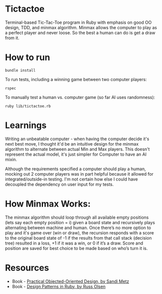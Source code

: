 # Tictactoe

Terminal-based Tic-Tac-Toe program in Ruby with emphasis on good OO design, TDD, and minmax algorithm. Minmax allows the computer to play as a perfect player and never loose. So the best a human can do is get a draw from it.

# How to run

`bundle install`

To run tests, including a winning game between two computer players:

```
rspec
```

To manually test a human vs. computer game (so far AI uses randomness):

```
ruby lib/tictactoe.rb
```

# Learnings

Writing an unbeatable computer - when having the computer decide it's next best move, I thought it'd be an intuitive design for the minmax algorithm to alternate between actual Min and Max players. This doesn't represent the actual model, it's just simpler for Computer to have an AI mixin.

Although the requirements specified a computer should play a human, mocking out 2 computer players was in part helpful because it allowed for integrated/outside-in testing. I'm not certain how else I could have decoupled the dependency on user input for my tests.

# How Minmax Works:

The minmax algorithm should loop through all available empty positions (lets say each empty position = i) given a board state and recursively plays alternating between machine and human. Once there’s no more option to play and it's game over (win or draw), the recursion responds with a score to the original board state of -1 if the results from that call stack (decision tree) resulted in a loss, +1 if it was a win, or 0 if it’s a draw. Score and position are saved for best choice to be made based on who’s turn it is.

# Resources

- Book - [Practical Objected-Oriented Design, by Sandi Metz](http://www.amazon.com/gp/product/0321721330/ref=as_li_tl?ie=UTF8&camp=1789&creative=9325&creativeASIN=0321721330&linkCode=as2&tag=poodrcom-20&linkId=ET7AID4TCBRNHOQT)
- Book - [Design Patterns in Ruby, by Russ Olsen](http://www.amazon.com/Design-Patterns-Ruby-Russ-Olsen/dp/0321490452)
